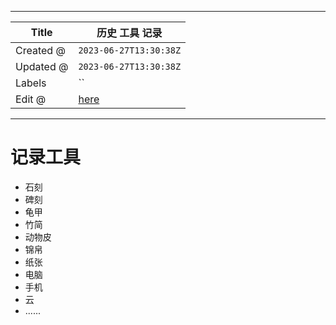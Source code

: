 -----

| Title     | 历史 工具 记录                                       |
| --------- | ---------------------------------------------- |
| Created @ | `2023-06-27T13:30:38Z`                         |
| Updated @ | `2023-06-27T13:30:38Z`                         |
| Labels    | \`\`                                           |
| Edit @    | [here](https://github.com/junxnone/i/issues/5) |

-----

# 记录工具

  - 石刻
  - 碑刻
  - 龟甲
  - 竹简
  - 动物皮
  - 锦帛
  - 纸张
  - 电脑
  - 手机
  - 云
  - ......
